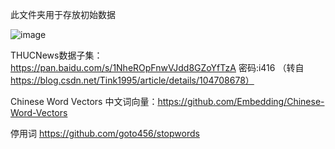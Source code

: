 此文件夹用于存放初始数据

![image](https://user-images.githubusercontent.com/41435573/166199350-c8370df3-3d8b-417e-96c5-a528574fcd4f.png)

THUCNews数据子集：https://pan.baidu.com/s/1NheROpFnwVJdd8GZoYfTzA 密码:i416 （转自 https://blog.csdn.net/Tink1995/article/details/104708678）

Chinese Word Vectors 中文词向量：https://github.com/Embedding/Chinese-Word-Vectors

停用词 https://github.com/goto456/stopwords
